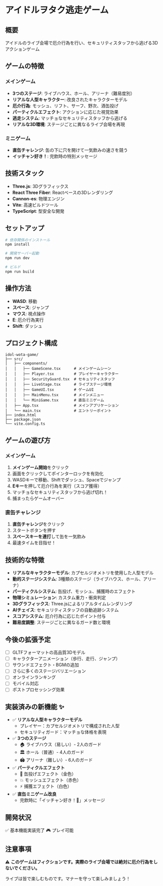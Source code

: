 # アイドルヲタク逃走ゲーム

## 概要
アイドルのライブ会場で厄介行為を行い、セキュリティスタッフから逃げる3Dアクションゲーム

## ゲームの特徴

### メインゲーム
- **3つのステージ**: ライブハウス、ホール、アリーナ（難易度別）
- **リアルな人型キャラクター**: 改良されたキャラクターモデル
- **厄介行為**: モッシュ、リフト、サーフ、野次、酒缶投げ
- **パーティクルエフェクト**: アクションに応じた視覚効果
- **逃走システム**: マッチョなセキュリティスタッフから逃げる
- **リアルな3D環境**: ステージごとに異なるライブ会場を再現

### ミニゲーム
- **直缶チャレンジ**: 缶の下に穴を開けて一気飲みの速さを競う
- **イッチャン好き！**: 完飲時の特別メッセージ

## 技術スタック
- **Three.js**: 3Dグラフィックス
- **React Three Fiber**: Reactベースの3Dレンダリング
- **Cannon-es**: 物理エンジン
- **Vite**: 高速ビルドツール
- **TypeScript**: 型安全な開発

## セットアップ

```bash
# 依存関係のインストール
npm install

# 開発サーバー起動
npm run dev

# ビルド
npm run build
```

## 操作方法
- **WASD**: 移動
- **スペース**: ジャンプ
- **マウス**: 視点操作
- **E**: 厄介行為実行
- **Shift**: ダッシュ

## プロジェクト構成

```
idol-wota-game/
├── src/
│   ├── components/
│   │   ├── GameScene.tsx      # メインゲームシーン
│   │   ├── Player.tsx         # プレイヤーキャラクター
│   │   ├── SecurityGuard.tsx  # セキュリティスタッフ
│   │   ├── LiveStage.tsx      # ライブステージ環境
│   │   ├── GameUI.tsx         # ゲームUI
│   │   ├── MainMenu.tsx       # メインメニュー
│   │   └── MiniGame.tsx       # 直缶ミニゲーム
│   ├── App.tsx                # メインアプリケーション
│   └── main.tsx               # エントリーポイント
├── index.html
├── package.json
└── vite.config.ts
```

## ゲームの遊び方

### メインゲーム
1. **メインゲーム開始**をクリック
2. 画面をクリックしてポインターロックを有効化
3. WASDキーで移動、Shiftでダッシュ、Spaceでジャンプ
4. **Eキー**を押して厄介行為を実行（スコア獲得）
5. マッチョなセキュリティスタッフから逃げ切れ！
6. 捕まったらゲームオーバー

### 直缶チャレンジ
1. **直缶チャレンジ**をクリック
2. スタートボタンを押す
3. **スペースキーを連打**して缶を一気飲み
4. 最速タイムを目指せ！

## 技術的な特徴
- **リアルなキャラクターモデル**: カプセルジオメトリを使用した人型モデル
- **動的ステージシステム**: 3種類のステージ（ライブハウス、ホール、アリーナ）
- **パーティクルシステム**: 缶投げ、モッシュ、捕獲時のエフェクト
- **物理シミュレーション**: カスタム重力・衝突判定
- **3Dグラフィックス**: Three.jsによるリアルタイムレンダリング
- **AIチェイス**: セキュリティスタッフの自動追跡システム
- **スコアシステム**: 厄介行為に応じたポイント付与
- **難易度調整**: ステージごとに異なるガード数と環境

## 今後の拡張予定
- [ ] GLTFフォーマットの高品質3Dモデル
- [ ] キャラクターアニメーション（歩行、走行、ジャンプ）
- [ ] サウンドエフェクト・BGMの追加
- [ ] さらに多くのステージバリエーション
- [ ] オンラインランキング
- [ ] モバイル対応
- [ ] ポストプロセッシング効果

## 実装済みの新機能 ✨
- ✅ **リアルな人型キャラクターモデル**
  - プレイヤー：カプセルジオメトリで構成された人型
  - セキュリティガード：マッチョな体格を表現
- ✅ **3つのステージ**
  - 🏠 ライブハウス（易しい）- 2人のガード
  - 🏛️ ホール（普通）- 4人のガード
  - 🏟️ アリーナ（難しい）- 6人のガード
- ✅ **パーティクルエフェクト**
  - 🍺 缶投げエフェクト（金色）
  - 💥 モッシュエフェクト（赤色）
  - ⚡ 捕獲エフェクト（白色）
- ✅ **直缶ミニゲーム改良**
  - 完飲時に「イッチャン好き！💖」メッセージ

## 開発状況
✅ 基本機能実装完了
🎮 プレイ可能

## 注意事項
⚠️ **このゲームはフィクションです。実際のライブ会場では絶対に厄介行為をしないでください。**

ライブは皆で楽しむものです。マナーを守って楽しみましょう！
